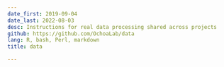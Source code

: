 ```yaml
---
date_first: 2019-09-04
date_last: 2022-08-03
desc: Instructions for real data processing shared across projects
github: https://github.com/OchoaLab/data
lang: R, bash, Perl, markdown
title: data

---
```

